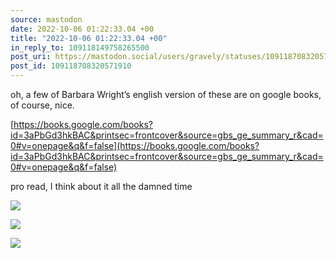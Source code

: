 ```yaml
---
source: mastodon
date: 2022-10-06 01:22:33.04 +00
title: "2022-10-06 01:22:33.04 +00"
in_reply_to: 109118149758265500
post_uri: https://mastodon.social/users/gravely/statuses/109118708320571910
post_id: 109118708320571910
---
```

oh, a few of Barbara Wright’s english version of these are on google books, of course, nice.

[https://books.google.com/books?id=3aPbGd3hkBAC&printsec=frontcover&source=gbs_ge_summary_r&cad=0#v=onepage&q&f=false](https://books.google.com/books?id=3aPbGd3hkBAC&printsec=frontcover&source=gbs_ge_summary_r&cad=0#v=onepage&q&f=false)

pro read, I think about it all the damned time


![](/images/109118707734178411.jpg)

![](/images/109118707934224963.jpg)

![](/images/109118708242171633.png)

